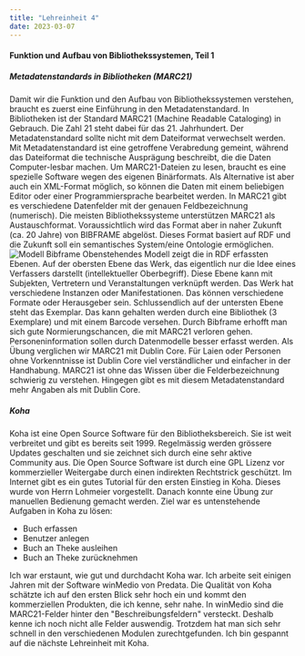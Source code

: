 ```yaml
---
title: "Lehreinheit 4"
date: 2023-03-07
---
```


#### Funktion und Aufbau von Bibliothekssystemen, Teil 1

##### Metadatenstandards in Bibliotheken (MARC21)
Damit wir die Funktion und den Aufbau von Bibliothekssystemen verstehen, braucht es zuerst eine Einführung in den Metadatenstandard. In Bibliotheken ist der Standard MARC21 (Machine Readable Cataloging) in Gebrauch. Die Zahl 21 steht dabei für das 21. Jahrhundert. Der Metadatenstandard sollte nicht mit dem Dateiformat verwechselt werden. Mit Metadatenstandard ist eine getroffene Verabredung gemeint, während das Dateiformat die technische Ausprägung beschreibt, die die Daten Computer-lesbar machen. 
Um MARC21-Dateien zu lesen, braucht es eine spezielle Software wegen des eigenen Binärformats. Als Alternative ist aber auch ein XML-Format möglich, so können die Daten mit einem beliebigen Editor oder einer Programmiersprache bearbeitet werden. In MARC21 gibt es verschiedene Datenfelder mit der genauen Feldbezeichnung (numerisch). Die meisten Bibliothekssysteme unterstützen MARC21 als Austauschformat. Voraussichtlich wird das Format aber in naher Zukunft (ca. 20 Jahre) von BIBFRAME abgelöst. Dieses Format basiert auf RDF und die Zukunft soll ein semantisches System/eine Ontologie ermöglichen.
![Modell Bibframe](https://www.loc.gov/bibframe/docs/images/bf2-model.jpg)
Obenstehendes Modell zeigt die in RDF erfassten Ebenen. Auf der obersten Ebene das Werk, das eigentlich nur die Idee eines Verfassers darstellt (intellektueller Oberbegriff). Diese Ebene kann mit Subjekten, Vertretern und Veranstaltungen verknüpft werden. Das Werk hat verschiedene Instanzen oder Manifestationen. Das können verschiedene Formate oder Herausgeber sein. Schlussendlich auf der untersten Ebene steht das Exemplar. Das kann gehalten werden durch eine Bibliothek (3 Exemplare) und mit einem Barcode versehen. 
Durch Bibframe erhofft man sich gute Normierungschancen, die mit MARC21 verloren gehen. Personeninformation sollen durch Datenmodelle besser erfasst werden. 
Als Übung verglichen wir MARC21 mit Dublin Core. Für Laien oder Personen ohne Vorkenntnisse ist Dublin Core viel verständlicher und einfacher in der Handhabung. MARC21 ist ohne das Wissen über die Felderbezeichnung schwierig zu verstehen. Hingegen gibt es mit diesem Metadatenstandard mehr Angaben als mit Dublin Core. 


##### Koha
Koha ist eine Open Source Software für den Bibliotheksbereich. Sie ist weit verbreitet und gibt es bereits seit 1999. Regelmässig werden grössere Updates geschalten und sie zeichnet sich durch eine sehr aktive Community aus. Die Open Source Software ist durch eine GPL Lizenz vor kommerzieller Weitergabe durch einen indirekten Rechtstrick geschützt. 
Im Internet gibt es ein gutes Tutorial für den ersten Einstieg in Koha. Dieses wurde von Herrn Lohmeier vorgestellt. Danach konnte eine Übung zur manuellen Bedienung gemacht werden. Ziel war es untenstehende Aufgaben in Koha zu lösen:
* Buch erfassen
* Benutzer anlegen
* Buch an Theke ausleihen
* Buch an Theke zurücknehmen

Ich war erstaunt, wie gut und durchdacht Koha war. Ich arbeite seit einigen Jahren mit der Software winMedio von Predata. Die Qualität von Koha schätzte ich auf den ersten Blick sehr hoch ein und kommt den kommerziellen Produkten, die ich kenne, sehr nahe. In winMedio sind die MARC21-Felder hinter den "Beschreibungsfeldern" versteckt. Deshalb kenne ich noch nicht alle Felder auswendig. Trotzdem hat man sich sehr schnell in den verschiedenen Modulen zurechtgefunden. Ich bin gespannt auf die nächste Lehreinheit mit Koha. 
